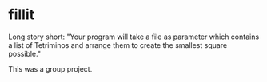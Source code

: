 # fillit

Long story short:
"Your program will take a file as parameter which contains a list of Tetriminos and arrange them to create the smallest square possible."

This was a group project.
